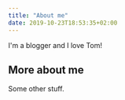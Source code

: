 ```yaml
---
title: "About me"
date: 2019-10-23T18:53:35+02:00
---
```


I'm a blogger and I love Tom!

## More about me

Some other stuff.